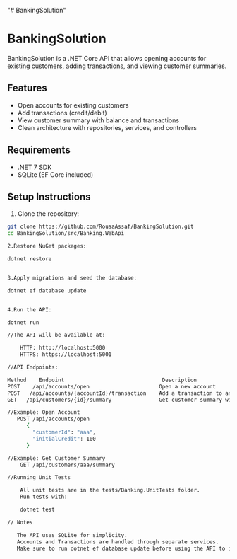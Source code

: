 "# BankingSolution" 
# BankingSolution

BankingSolution is a .NET Core API that allows opening accounts for existing customers, adding transactions, and viewing customer summaries.

## Features
- Open accounts for existing customers
- Add transactions (credit/debit)
- View customer summary with balance and transactions
- Clean architecture with repositories, services, and controllers

## Requirements
- .NET 7 SDK
- SQLite (EF Core included)


## Setup Instructions

1. Clone the repository:
```bash
git clone https://github.com/RouaaAssaf/BankingSolution.git
cd BankingSolution/src/Banking.WebApi

2.Restore NuGet packages:

dotnet restore


3.Apply migrations and seed the database:

dotnet ef database update


4.Run the API:

dotnet run

//The API will be available at:

    HTTP: http://localhost:5000
    HTTPS: https://localhost:5001

//API Endpoints:

Method	  Endpoint	                             Description
POST    /api/accounts/open	                    Open a new account
POST   /api/accounts/{accountId}/transaction	Add a transaction to an account
GET	  /api/customers/{id}/summary	            Get customer summary with balance and transactions

//Example: Open Account
   POST /api/accounts/open
      {
        "customerId": "aaa",
        "initialCredit": 100
      }

//Example: Get Customer Summary
    GET /api/customers/aaa/summary

//Running Unit Tests

    All unit tests are in the tests/Banking.UnitTests folder.
    Run tests with:

    dotnet test

// Notes

   The API uses SQLite for simplicity.
   Accounts and Transactions are handled through separate services.
   Make sure to run dotnet ef database update before using the API to initialize the database.   
